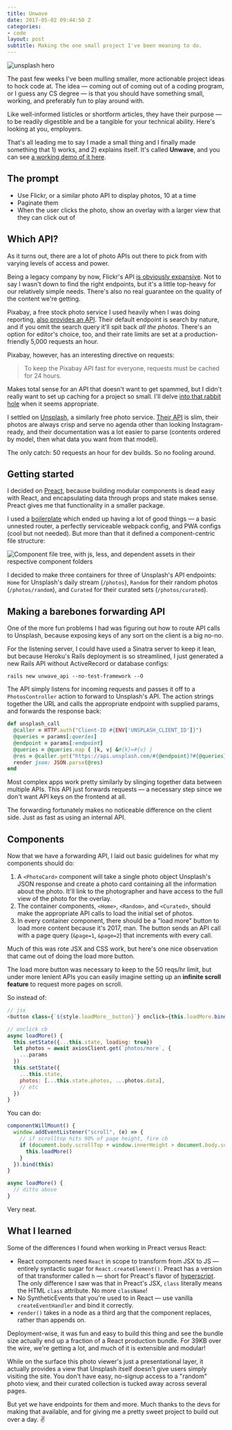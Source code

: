 ```yaml
---
title: Unwave
date: 2017-05-02 09:44:50 Z
categories:
- code
layout: post
subtitle: Making the one small project I've been meaning to do.
---
```


![unsplash hero](https://images.unsplash.com/photo-1486758206125-94d07f414b1c?dpr=1&auto=format&fit=crop&w=1200&h=800&q=80&cs=tinysrgb&crop=&bg=)

The past few weeks I've been mulling smaller, more actionable project ideas to hock code at. The idea — coming out of coming out of a coding program, or I guess any CS degree — is that you should have something small, working, and preferably fun to play around with.

Like well-informed listicles or shortform articles, they have their purpose — to be readily digestible and be a tangible for your technical ability. Here's looking at you, employers.

That's all leading me to say I made a small thing and I finally made something that 1) works, and 2) explains itself. It's called **Unwave**, and you can see [a working demo of it here](http://splash.surge.sh).

## The prompt

* Use Flickr, or a similar photo API to display photos, 10 at a time
* Paginate them
* When the user clicks the photo, show an overlay with a larger view that they can click out of

## Which API?

As it turns out, there are a lot of photo APIs out there to pick from with varying levels of access and power.

Being a legacy company by now, Flickr's API [is obviously expansive](https://www.flickr.com/services/api/). Not to say I wasn't down to find the right endpoints, but it's a little top-heavy for our relatively simple needs. There's also no real guarantee on the quality of the content we're getting.

Pixabay, a free stock photo service I used heavily when I was doing reporting, [also provides an API](https://pixabay.com/api/docs/). Their default endpoint is search by nature, and if you omit the search query it'll spit back *all the photos*. There's an option for editor's choice, too, and their rate limits are set at a production-friendly 5,000 requests an hour.

Pixabay, however, has an interesting directive on requests:

> To keep the Pixabay API fast for everyone, requests must be cached for 24 hours.

Makes total sense for an API that doesn't want to get spammed, but I didn't really want to set up caching for a project so small. I'll delve [into that rabbit hole](http://guides.rubyonrails.org/caching_with_rails.html) when it seems appropriate.

I settled on [Unsplash](https://unsplash.com), a similarly free photo service. [Their API](https://unsplash.com/documentation) is slim, their photos are always crisp and serve no agenda other than looking Instagram-ready, and their documentation was a lot easier to parse (contents ordered by model, then what data you want from that model).

The only catch: 50 requests an hour for dev builds. So no fooling around.

## Getting started

I decided on [Preact](https://preactjs.com), because building modular components is dead easy with React, and encapsulating data through props and state makes sense. Preact gives me that functionality in a smaller package.

I used a [boilerplate](https://github.com/developit/preact-boilerplate) which ended up having a lot of good things — a basic unnested router, a perfectly serviceable webpack config, and PWA configs (cool but not needed). But more than that it defined a component-centric file structure:

![Component file tree, with js, less, and dependent assets in their respective component folders](http://i.imgur.com/nMTxBb0.png)

I decided to make three containers for three of Unsplash's API endpoints: `Home` for Unsplash's daily stream (`/photos`), `Random` for their random photos (`/photos/random`), and `Curated` for their curated sets (`/photos/curated`).

## Making a barebones forwarding API

One of the more fun problems I had was figuring out how to route API calls to Unsplash, because exposing keys of any sort on the client is a big no-no.

For the listening server, I could have used a Sinatra server to keep it lean, but because Heroku's Rails deployment is so streamlined, I just generated a new Rails API without ActiveRecord or database configs:

```
rails new unwave_api --no-test-framework --O
```

The API simply listens for incoming requests and passes it off to a `PhotosController` action to forward to Unsplash's API. The action strings together the URL and calls the appropriate endpoint with supplied params, and forwards the response back:

```ruby
def unsplash_call
  @caller = HTTP.auth("Client-ID #{ENV['UNSPLASH_CLIENT_ID']}")
  @queries = params[:queries]
  @endpoint = params[:endpoint]
  @queries = @queries.map { |k, v| &#{k}=#{v} }
  @res = @caller.get("https://api.unsplash.com/#{@endpoint}?#{@queries}")
  render json: JSON.parse(@res)
end
```

Most complex apps work pretty similarly by slinging together data between multiple APIs. This API just forwards requests — a necessary step since we don't want API keys on the frontend at all.

The forwarding fortunately makes no noticeable difference on the client side. Just as fast as using an internal API.

## Components

Now that we have a forwarding API, I laid out basic guidelines for what my components should do:

1. A `<PhotoCard>` component will take a single photo object Unsplash's JSON response and create a photo card containing all the information about the photo. It'll link to the photographer and have access to the full view of the photo for the overlay.
2. The container components, `<Home>`, `<Random>`, and `<Curated>`, should make the appropriate API calls to load the initial set of photos.
3. In every container component, there should be a "load more" button to load more content because it's 2017, man. The button sends an API call with a page query (`&page=1`, `&page=2`) that increments with every call.

Much of this was rote JSX and CSS work, but here's one nice observation that came out of doing the load more button.

The load more button was necessary to keep to the 50 reqs/hr limit, but under more lenient APIs you can easily imagine setting up an **infinite scroll feature** to request more pages on scroll.

So instead of:

```js
// jsx
<button class={`${style.loadMore__button}`} onclick={this.loadMore.bind(this)}>Load More</button>

// onclick cb
async loadMore() {
  this.setState({...this.state, loading: true})
  let photos = await axiosClient.get(`photos/more`, {
    ...params
  })
  this.setState({
    ...this.state,
    photos: [...this.state.photos, ...photos.data],
    // etc
  })
}
```

You can do:

```js
componentWillMount() {
  window.addEventListener("scroll", (e) => {
    // if scrolltop hits 90% of page height, fire cb
    if (document.body.scrollTop + window.innerHeight > document.body.scrollHeight * .9) {
      this.loadMore()
    }
  }).bind(this)
}

async loadMore() {
  // ditto above
}
```

Very neat.

## What I learned

Some of the differences I found when working in Preact versus React:
- React components need `React` in scope to transform from JSX to JS — entirely syntactic sugar for `React.createElement()`. Preact has a version of that transformer called `h` — short for Preact's flavor of [hyperscript](https://github.com/hyperhype/hyperscript). The only difference I saw was that in Preact's JSX, `class` literally means the HTML `class` attribute. No more `className`!
- No SyntheticEvents that you're used to in React — use vanilla `createEventHandler` and bind it correctly.
- `render()` takes in a node as a third arg that the component replaces, rather than appends on.

Deployment-wise, it was fun and easy to build this thing and see the bundle size actually end up a fraction of a React production bundle. For 39KB over the wire, we're getting a lot, and much of it is extensible and modular!

While on the surface this photo viewer's just a presentational layer, it actually provides a view that Unsplash itself doesn't give users simply visiting the site. You don't have easy, no-signup access to a "random" photo view, and their curated collection is tucked away across several pages.

But yet we have endpoints for them and more. Much thanks to the devs for making that available, and for giving me a pretty sweet project to build out over a day. ✌️
